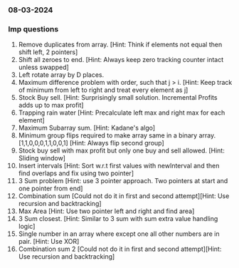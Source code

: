 ### 08-03-2024
### Imp questions

1. Remove duplicates from array. [Hint: Think if elements not equal then shift left, 2 pointers] 
2. Shift all zeroes to end. [Hint: Always keep zero tracking counter intact unless swapped]
3. Left rotate array by D places.
4. Maximum difference problem with order, such that j > i. [Hint: Keep track of minimum from left to right and treat every element as j]
5. Stock Buy sell. [Hint: Surprisingly small solution. Incremental Profits adds up to max profit]
6. Trapping rain water [Hint: Precalculate left max and right max for each element]
7. Maximum Subarray sum. [Hint: Kadane's algo]
8. Minimum group flips required to make array same in a binary array. [1,1,0,0,0,1,1,0,0,1] [Hint: Always flip second group]
9. Stock buy sell with max profit but only one buy and sell allowed. [Hint: Sliding window]
10. Insert intervals [Hint: Sort w.r.t first values with newInterval and then find overlaps and fix using two pointer]
11. 3 Sum problem [Hint: use 3 pointer approach. Two pointers at start and one pointer from end]
12. Combination sum [Could not do it in first and second attempt][Hint: Use recursion and backtracking]
13. Max Area [Hint: Use two pointer left and right and find area]
14. 3 Sum closest. [Hint: Similar to 3 sum with sum extra value handling logic]
15. Single number in an array where except one all other numbers are in pair. [Hint: Use XOR]
16. Combination sum 2 [Could not do it in first and second attempt][Hint: Use recursion and backtracking]
